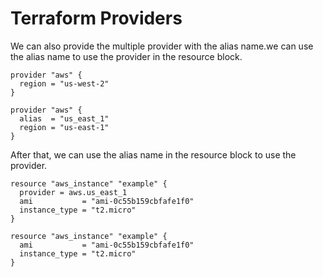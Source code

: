 # Terraform Providers
We can also provide the multiple provider with the alias name.we can use the alias name to use the provider in the resource block.

```hcl
provider "aws" {
  region = "us-west-2"
}

provider "aws" {
  alias  = "us_east_1"
  region = "us-east-1"
}
```

After that, we can use the alias name in the resource block to use the provider.

```hcl
resource "aws_instance" "example" {
  provider = aws.us_east_1
  ami           = "ami-0c55b159cbfafe1f0"
  instance_type = "t2.micro"
}
```

```hcl
resource "aws_instance" "example" {
  ami           = "ami-0c55b159cbfafe1f0"
  instance_type = "t2.micro"
}
```